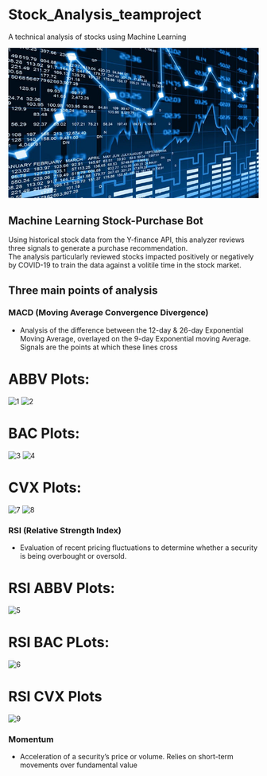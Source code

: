 # Stock_Analysis_teamproject
A technical analysis of stocks using Machine Learning

![stock graphic](stock_analysis_image.png)

## Machine Learning Stock-Purchase Bot 
Using historical stock data from the Y-finance API, this analyzer reviews three signals to generate a purchase recommendation. <br>
The analysis particularly reviewed  stocks impacted positively or negatively by COVID-19 to train the data against a volitile time in the stock market. 
## Three main points of analysis
### MACD (Moving Average Convergence Divergence)
- Analysis of the difference between the 12-day & 26-day Exponential Moving Average, overlayed on the 9-day Exponential moving Average. Signals are the points at which these lines cross

# ABBV Plots:

![1](https://user-images.githubusercontent.com/70820754/105272689-1e166a80-5b57-11eb-9551-18e547afafb7.png)
![2](https://user-images.githubusercontent.com/70820754/105272692-1fe02e00-5b57-11eb-952c-85fdfbc43423.png)

# BAC Plots:

![3](https://user-images.githubusercontent.com/70820754/105274044-a4cc4700-5b59-11eb-8913-e4e6cb50daa8.png)
![4](https://user-images.githubusercontent.com/70820754/105274053-a72ea100-5b59-11eb-8a0f-cda2de0bdd2e.png)

# CVX Plots: 

![7](https://user-images.githubusercontent.com/70820754/105274774-21135a00-5b5b-11eb-99ac-9137c31d994b.png)
![8](https://user-images.githubusercontent.com/70820754/105274781-2670a480-5b5b-11eb-8543-03f38c4489dc.png)

### RSI (Relative Strength Index)
- Evaluation of recent pricing fluctuations to determine whether a security is being overbought or oversold. 

# RSI ABBV Plots:

![5](https://user-images.githubusercontent.com/70820754/105274359-40f64e00-5b5a-11eb-974c-6b157339e092.png)

# RSI BAC PLots:

![6](https://user-images.githubusercontent.com/70820754/105274364-42c01180-5b5a-11eb-8b39-0897b3791ba6.png)

# RSI CVX Plots

![9](https://user-images.githubusercontent.com/70820754/105274873-5ae46080-5b5b-11eb-89aa-c325d398bab9.png)

### Momentum
- Acceleration of a security’s price or volume. Relies on short-term movements over fundamental value

